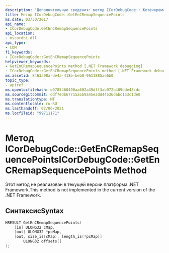 ```yaml
---
description: 'Дополнительные сведения: метод ICorDebugCode:: Жетенкремапсекуенцепоинтс'
title: Метод ICorDebugCode::GetEnCRemapSequencePoints
ms.date: 03/30/2017
api_name:
- ICorDebugCode.GetEnCRemapSequencePoints
api_location:
- mscordbi.dll
api_type:
- COM
f1_keywords:
- ICorDebugCode::GetEnCRemapSequencePoints
helpviewer_keywords:
- GetEnCRemapSequencePoints method [.NET Framework debugging]
- ICorDebugCode::GetEnCRemapSequencePoints method [.NET Framework debugging]
ms.assetid: 8463a98a-de4a-418e-beb0-9611885ae6b0
topic_type:
- apiref
ms.openlocfilehash: e9785460490aa602a49dff3ab972b409dde48cdc
ms.sourcegitcommit: ddf7edb67715a5b9a45e3dd44536dabc153c1de0
ms.translationtype: MT
ms.contentlocale: ru-RU
ms.lasthandoff: 02/06/2021
ms.locfileid: "99711171"
---
```

# <a name="icordebugcodegetencremapsequencepoints-method"></a><span data-ttu-id="e072e-103">Метод ICorDebugCode::GetEnCRemapSequencePoints</span><span class="sxs-lookup"><span data-stu-id="e072e-103">ICorDebugCode::GetEnCRemapSequencePoints Method</span></span>

<span data-ttu-id="e072e-104">Этот метод не реализован в текущей версии платформа .NET Framework.</span><span class="sxs-lookup"><span data-stu-id="e072e-104">This method is not implemented in the current version of the .NET Framework.</span></span>

## <a name="syntax"></a><span data-ttu-id="e072e-105">Синтаксис</span><span class="sxs-lookup"><span data-stu-id="e072e-105">Syntax</span></span>

```cpp
HRESULT GetEnCRemapSequencePoints(
    [in] ULONG32 cMap,
    [out] ULONG32 *pcMap,
    [out, size_is(cMap), length_is(*pcMap)]
        ULONG32 offsets[]
);
```
